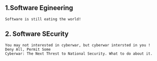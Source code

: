 ## 1.Software Egineering
~~~
Software is still eating the world!
~~~

## 2. Software SEcurity

~~~
You may not interested in cyberwar, but cyberwar intersted in you !
Deny All, Permit Some
Cyberwar: The Next Threst to National Security. What to do about it. 
~~~
